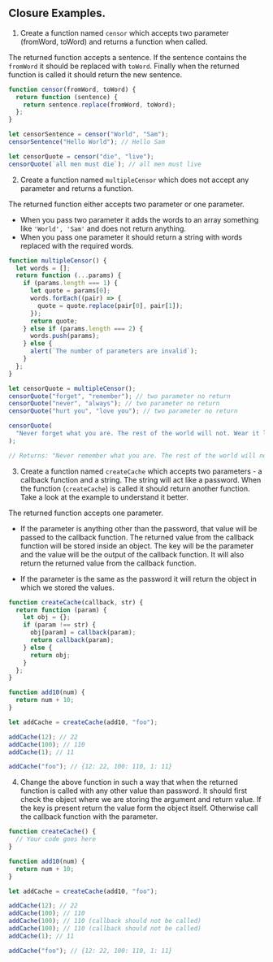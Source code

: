 ## Closure Examples.

1. Create a function named `censor` which accepts two parameter (fromWord, toWord) and returns a function when called.

The returned function accepts a sentence. If the sentence contains the `fromWord` it should be replaced with `toWord`. Finally when the returned function is called it should return the new sentence.

```js
function censor(fromWord, toWord) {
  return function (sentence) {
    return sentence.replace(fromWord, toWord);
  };
}

let censorSentence = censor("World", "Sam");
censorSentence("Hello World"); // Hello Sam

let censorQuote = censor("die", "live");
censorQuote(`all men must die`); // all men must live
```

2. Create a function named `multipleCensor` which does not accept any parameter and returns a function.

The returned function either accepts two parameter or one parameter.

- When you pass two parameter it adds the words to an array something like `'World', 'Sam'` and does not return anything.
- When you pass one parameter it should return a string with words replaced with the required words.

```js
function multipleCensor() {
  let words = [];
  return function (...params) {
    if (params.length === 1) {
      let quote = params[0];
      words.forEach((pair) => {
        quote = quote.replace(pair[0], pair[1]);
      });
      return quote;
    } else if (params.length === 2) {
      words.push(params);
    } else {
      alert(`The number of parameters are invalid`);
    }
  };
}

let censorQuote = multipleCensor();
censorQuote("forget", "remember"); // two parameter no return
censorQuote("never", "always"); // two parameter no return
censorQuote("hurt you", "love you"); // two parameter no return

censorQuote(
  "Never forget what you are. The rest of the world will not. Wear it like armor, and it can never be used to hurt you."
);

// Returns: "Never remember what you are. The rest of the world will not. Wear it like armor, and it can always be used to love you."
```

3. Create a function named `createCache` which accepts two parameters - a callback function and a string. The string will act like a password. When the function (`createCache`) is called it should return another function. Take a look at the example to understand it better.

The returned function accepts one parameter.

- If the parameter is anything other than the password, that value will be passed to the callback function. The returned value from the callback function will be stored inside an object. The key will be the parameter and the value will be the output of the callback function. It will also return the returned value from the callback function.

- If the parameter is the same as the password it will return the object in which we stored the values.

```js
function createCache(callback, str) {
  return function (param) {
    let obj = {};
    if (param !== str) {
      obj[param] = callback(param);
      return callback(param);
    } else {
      return obj;
    }
  };
}

function add10(num) {
  return num + 10;
}

let addCache = createCache(add10, "foo");

addCache(12); // 22
addCache(100); // 110
addCache(1); // 11

addCache("foo"); // {12: 22, 100: 110, 1: 11}
```

4. Change the above function in such a way that when the returned function is called with any other value than password. It should first check the object where we are storing the argument and return value. If the key is present return the value form the object itself. Otherwise call the callback function with the parameter.

```js
function createCache() {
  // Your code goes here
}

function add10(num) {
  return num + 10;
}

let addCache = createCache(add10, "foo");

addCache(12); // 22
addCache(100); // 110
addCache(100); // 110 (callback should not be called)
addCache(100); // 110 (callback should not be called)
addCache(1); // 11

addCache("foo"); // {12: 22, 100: 110, 1: 11}
```
